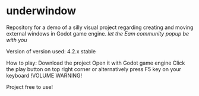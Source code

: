 # underwindow
Repository for a demo of a silly visual project regarding creating and moving external windows in Godot game engine.
*let the Eam community popup be with you*

Version of version used: 4.2.x stable

How to play:
  Download the project
  Open it with Godot game engine
  Click the play button on top right corner or alternatively press F5 key on your keyboard !VOLUME WARNING!

Project free to use!
